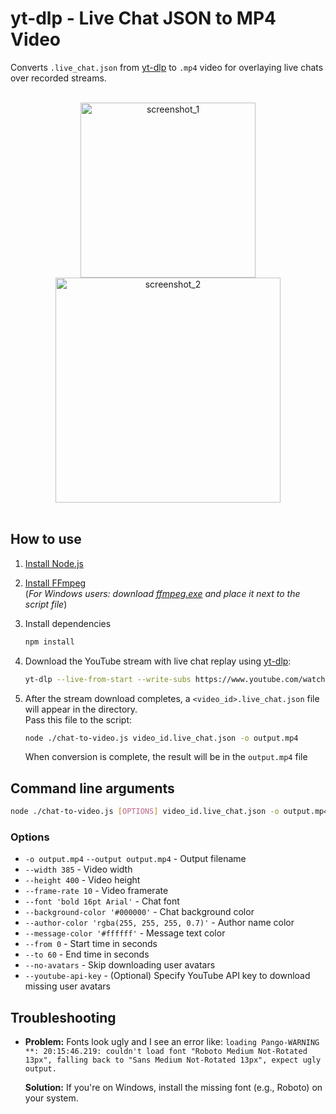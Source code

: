 # yt-dlp - Live Chat JSON to MP4 Video

Converts `.live_chat.json` from [yt-dlp](https://github.com/yt-dlp/yt-dlp) to `.mp4` video for overlaying live chats over recorded streams.

<br/>
<div align="center">
   <img alt="screenshot_1" src="https://github.com/koshkokoshka/yt-dlp-chat-to-video/assets/12164048/1267472b-9905-4b83-93f3-14b3a42e2a10" height="280">
   <img alt="screenshot_2" src="https://github.com/koshkokoshka/yt-dlp-chat-to-video/assets/12164048/e8ca4552-399c-4401-a1da-f9af8182cfde" height="360">
</div>
<br/>

## How to use

1. [Install Node.js](https://nodejs.org/en)

2. [Install FFmpeg](https://ffmpeg.org/download.html)<br>
   (*For Windows users: download [ffmpeg.exe](https://github.com/BtbN/FFmpeg-Builds/releases/download/latest/ffmpeg-master-latest-win64-gpl.zip) and place it next to the script file*)

3. Install dependencies
   ```bash
   npm install
   ```

4. Download the YouTube stream with live chat replay using [yt-dlp](https://github.com/yt-dlp/yt-dlp):
    ```bash
    yt-dlp --live-from-start --write-subs https://www.youtube.com/watch?v=CqnNp8kwE78
    ```

5. After the stream download completes, a `<video_id>.live_chat.json` file will appear in the directory.<br>
   Pass this file to the script:
    ```bash
    node ./chat-to-video.js video_id.live_chat.json -o output.mp4
    ```
    When conversion is complete, the result will be in the `output.mp4` file

## Command line arguments
```bash
node ./chat-to-video.js [OPTIONS] video_id.live_chat.json -o output.mp4
```
### Options
* `-o output.mp4` `--output output.mp4` - Output filename
* `--width 385` - Video width
* `--height 400` - Video height
* `--frame-rate 10` - Video framerate
* `--font 'bold 16pt Arial'` - Chat font
* `--background-color '#000000'` - Chat background color
* `--author-color 'rgba(255, 255, 255, 0.7)'` - Author name color
* `--message-color '#ffffff'` - Message text color
* `--from 0` - Start time in seconds
* `--to 60` - End time in seconds
* `--no-avatars` - Skip downloading user avatars
* `--youtube-api-key` - (Optional) Specify YouTube API key to download missing user avatars

## Troubleshooting
* 
   **Problem:** Fonts look ugly and I see an error like:
`loading Pango-WARNING **: 20:15:46.219: couldn't load font "Roboto Medium Not-Rotated 13px", falling back to "Sans Medium Not-Rotated 13px", expect ugly output.`

   **Solution:** If you're on Windows, install the missing font (e.g., Roboto) on your system.
